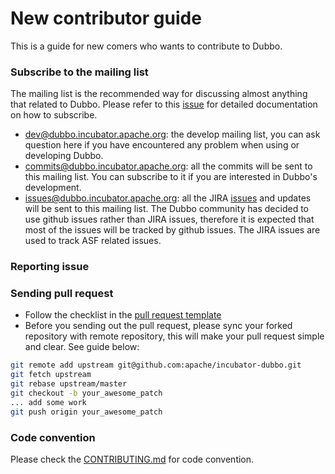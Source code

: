 # New contributor guide

This is a guide for new comers who wants to contribute to Dubbo.

### Subscribe to the mailing list

The mailing list is the recommended way for discussing almost anything that related to Dubbo. Please refer to this [issue](https://github.com/apache/incubator-dubbo/issues/1393) for detailed documentation on how to subscribe.

* dev@dubbo.incubator.apache.org: the develop mailing list, you can ask question here if you have encountered any problem when using or developing Dubbo.
* commits@dubbo.incubator.apache.org: all the commits will be sent to this mailing list. You can subscribe to it if you are interested in Dubbo's development.
* issues@dubbo.incubator.apache.org: all the JIRA [issues](https://issues.apache.org/jira/projects/DUBBO/issues) and updates will be sent to this mailing list. The Dubbo community has decided to use github issues rather than JIRA issues, therefore it is expected that most of the issues will be tracked by github issues. The JIRA issues are used to track ASF related issues.


### Reporting issue

### Sending pull request

* Follow the checklist in the [pull request template](https://github.com/apache/incubator-dubbo/blob/master/PULL_REQUEST_TEMPLATE.md)
* Before you sending out the pull request, please sync your forked repository with remote repository, this will make your pull request simple and clear. See guide below:

```sh
git remote add upstream git@github.com:apache/incubator-dubbo.git
git fetch upstream
git rebase upstream/master
git checkout -b your_awesome_patch
... add some work
git push origin your_awesome_patch
```


### Code convention

Please check the [CONTRIBUTING.md](https://github.com/apache/incubator-dubbo/blob/master/CONTRIBUTING.md) for code convention.